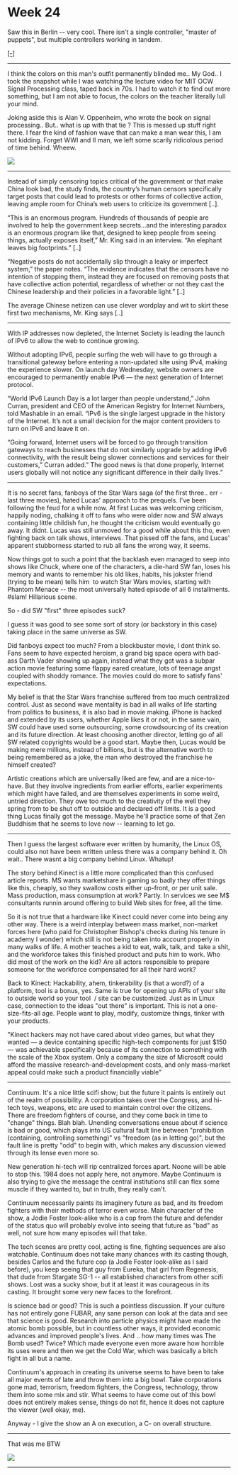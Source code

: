 # Week 24

Saw this in Berlin -- very cool. There isn't a single controller,
"master of puppets", but multiple controllers working in tandem.

[[-]](https://youtu.be/cgQa8dbvEWI)

---

I think the colors on this man's outfit permanently blinded me.. My
God.. I took the snapshot while I was watching the lecture video for
MIT OCW Signal Processing class, taped back in 70s. I had to watch it
to find out more something, but I am not able to focus, the colors on
the teacher literally lull your mind.

Joking aside this is Alan V. Oppenheim, who wrote the book on signal
processing.. But.. what is up with that tie ? This is messed up stuff
right there. I fear the kind of fashion wave that can make a man wear
this, I am not kidding. Forget WWI and II man, we left some scarily
ridicolous period of time behind. Wheew.

![](7w0ot2.png)

---

Instead of simply censoring topics critical of the government or that
make China look bad, the study finds, the country’s human censors
specifically target posts that could lead to protests or other forms
of collective action, leaving ample room for China’s web users to
criticize its government [..].  

“This is an enormous program. Hundreds of thousands of people are
involved to help the government keep secrets…and the interesting
paradox is an enormous program like that, designed to keep people from
seeing things, actually exposes itself,” Mr. King said in an
interview. “An elephant leaves big footprints.” [..]

“Negative posts do not accidentally slip through a leaky or imperfect
system,” the paper notes. “The evidence indicates that the censors
have no intention of stopping them, instead they are focused on
removing posts that have collective action potential, regardless of
whether or not they cast the Chinese leadership and their policies in
a favorable light.” [..]

The average Chinese netizen can use clever wordplay and wit to skirt
these first two mechanisms, Mr. King says [..]

---


With IP addresses now depleted, the Internet Society is leading the
launch of IPv6 to allow the web to continue growing.

Without adopting IPv6, people surfing the web will have to go through
a transitional gateway before entering a non-updated site using IPv4,
making the experience slower. On launch day Wednesday, website owners
are encouraged to permanently enable IPv6 — the next generation of
Internet protocol.

“World IPv6 Launch Day is a lot larger than people understand,” John
Curran, president and CEO of the American Registry for Internet
Numbers, told Mashable in an email. “IPv6 is the single largest
upgrade in the history of the Internet. It’s not a small decision for
the major content providers to turn on IPv6 and leave it on.

“Going forward, Internet users will be forced to go through transition
gateways to reach businesses that do not similarly upgrade by adding
IPv6 connectivity, with the result being slower connections and
services for their customers,” Curran added.” The good news is that
done properly, Internet users globally will not notice any significant
difference in their daily lives.”

---


It is no secret fans, fanboys of the Star Wars saga (of the first
three.. err - last three movies), hated Lucas' approach to the
prequels. I've been following the feud for a while now. At first Lucas
was welcoming criticism, happily noding, chalking it off to fans who
were older now and SW always containing little childish fun, he
thought the criticism would eventually go away. It didnt. Lucas was
still unmoved for a good while about this tho, even fighting back on
talk shows, interviews. That pissed off the fans, and Lucas' apparent
stubborness started to rub all fans the wrong way, it seems.

Now things got to such a point that the backlash even managed to seep
into shows like Chuck, where one of the characters, a die-hard SW fan,
loses his memory and wants to remember his old likes, habits, his
jokster friend (trying to be mean) tells him  to watch Star Wars
movies, starting with Phantom Menace -- the most universally hated
episode of all 6 installments. #slam! Hillarious scene.

So - did SW "first" three episodes suck?

I guess it was good to see some sort of story (or backstory in this
case) taking place in the same universe as SW.

Did fanboys expect too much? From a blockbuster movie, I dont think
so. Fans seem to have expected heroism, a grand big space opera with
bad-ass Darth Vader showing up again, instead what they got was a
subpar action movie featuring some flappy eared creature, lots of
teenage angst coupled with shoddy romance. The movies could do more to
satisfy fans' expectations.

My belief is that the Star Wars franchise suffered from too much
centralized control. Just as second wave mentality is bad in all walks
of life starting from politics to business, it is also bad in movie
making. iPhone is hacked and extended by its users, whether Apple
likes it or not, in the same vain, SW could have used some
outsourcing, some crowdsourcing of its creation and its future
direction. At least choosing another director, letting go of all SW
related copyrights would be a good start. Maybe then, Lucas would be
making mere millions, instead of billions, but is the alternative
worth to being remembered as a joke, the man who destroyed the
franchise he himself created?

Artistic creations which are universally liked are few, and are a
nice-to-have. But they involve ingredients from earlier efforts,
earlier experiments which might have failed, and are themselves
experiments in some weird, untried direction. They owe too much to the
creativity of the well they spring from to be shut off to outside and
declared off limits. It is a good thing Lucas finally got the
message. Maybe he'll practice some of that Zen Buddhism that he seems
to love now -- learning to let go.

---

Then I guess the largest software ever written by humanity, the Linux
OS, could also not have been written unless there was a company behind
it. Oh wait.. There wasnt a big company behind Linux. Whatup!

The story behind Kinect is a little more complicated than this
confused article reports. MS wants marketshare in gaming so badly they
offer things like this, cheaply, so they swallow costs either
up-front, or per unit sale. Mass production, mass consumption at work?
Partly. In services we see M$ consultants runnin around offering to
build Web sites for free, all the time.

So it is not true that a hardware like Kinect could never come into
being any other way. There is a weird interplay between mass market,
non-market forces here (who paid for Christopher Bishop's checks
during his tenure in academy I wonder) which still is not being taken
into account properly in many walks of life. A mother teaches a kid to
eat, walk, talk, and  take a shit, and the workforce takes this
finished product and puts him to work. Who did most of the work on the
kid? Are all actors responsible to prepare someone for the workforce
compensated for all their hard work?

Back to Kinect: Hackability, ahem, tinkerability (is that a word?) of
a platform, tool is a bonus, yes. Same is true for opening up APIs of
your site to outside world so your tool  / site can be
customized. Just as in Linux case, connection to the ideas "out there"
is important. This is not a one-size-fits-all age. People want to
play, modify, customize things, tinker with your products. 

"Kinect hackers may not have cared about video games, but what they
wanted — a device containing specific high-tech components for just
$150 — was achievable specifically because of its connection to
something with the scale of the Xbox system. Only a company the size
of Microsoft could afford the massive research-and-development costs,
and only mass-market appeal could make such a product financially
viable"

---

Continuum. It's a nice little scifi show; but the future it paints is
entirely out of the realm of possibility. A corporation takes over the
Congress, and hi-tech toys, weapons, etc are used to maintain control
over the citizens. There are freedom fighters of course, and they come
back in time to "change" things. Blah blah. Unending conversations
ensue about if science is bad or good, which plays into US cultural
fault line between "prohibition (containing, controlling something)"
vs "freedom (as in letting go)", but the fault line is pretty "odd" to
begin with, which makes any discussion viewed through its lense even
more so.

New generation hi-tech will rip centralized forces apart. Noone will
be able to stop this. 1984 does not apply here, not anymore. Maybe
Continuum is also trying to give the message the central institutions
still can flex some muscle if they wanted to, but in truth, they
really can't.

Continuum necessarily paints its imaginery future as bad, and its
freedom fighters with their methods of terror even worse. Main
character of the show, a Jodie Foster look-alike who is a cop from the
future and defender of the status quo will probably evolve into seeing
that future as "bad" as well, not sure how many episodes will that
take.

The tech scenes are pretty cool, acting is fine, fighting sequences
are also watchable. Continuum does not take many chances with its
casting though, besides Carlos and the future cop (a Jodie Foster
look-alike as I said before), you keep seeing that guy from Eureka,
that girl from Regenesis, that dude from Stargate SG-1 -- all
established characters from other scifi shows. Lost was a sucky show,
but it at least it was courageous in its casting. It brought some very
new faces to the forefront.

Is science bad or good? This is such a pointless discussion. If your
culture has not entirely gone FUBAR, any sane person can look at the
data and see that science is good. Research into particle physics
might have made the atomic bomb possible, but in countless other ways,
it provided economic advances and improved people's lives. And .. how
many times was The Bomb used? Twice? Which made everyone even more
aware how horrible its uses were and then we get the Cold War, which
was basically a bitch fight in all but a name.

Continuum's approach in creating its universe seems to have been to
take all major events of late and throw them into a big bowl. Take
corporations gone mad, terrorism, freedom fighters, the Congress,
technology, throw them into some mix and stir. What seems to have come
out of this bowl does not entirely makes sense, things do not fit,
hence it does not capture the viewer (well okay, me).

Anyway - I give the show an A on execution, a C- on overall structure.

---

That was me BTW 

![](toffler.png)

---
